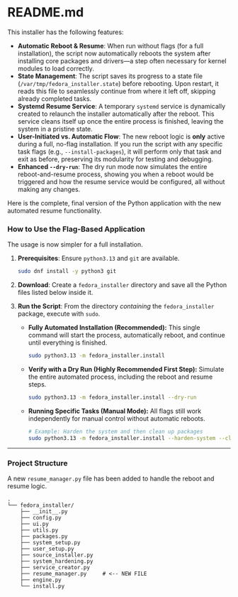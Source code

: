 # README.md

This installer has the following features:

- **Automatic Reboot & Resume**: When run without flags (for a full installation), the script now automatically reboots the system after installing core packages and drivers—a step often necessary for kernel modules to load correctly.
- **State Management**: The script saves its progress to a state file (`/var/tmp/fedora_installer.state`) before rebooting. Upon restart, it reads this file to seamlessly continue from where it left off, skipping already completed tasks.
- **Systemd Resume Service**: A temporary `systemd` service is dynamically created to relaunch the installer automatically after the reboot. This service cleans itself up once the entire process is finished, leaving the system in a pristine state.
- **User-Initiated vs. Automatic Flow**: The new reboot logic is **only** active during a full, no-flag installation. If you run the script with any specific task flags (e.g., `--install-packages`), it will perform only that task and exit as before, preserving its modularity for testing and debugging.
- **Enhanced `--dry-run`**: The dry run mode now simulates the entire reboot-and-resume process, showing you when a reboot would be triggered and how the resume service would be configured, all without making any changes.

Here is the complete, final version of the Python application with the new automated resume functionality.

### How to Use the Flag-Based Application

The usage is now simpler for a full installation.

1.  **Prerequisites**: Ensure `python3.13` and `git` are available.

    ```bash
    sudo dnf install -y python3 git
    ```

2.  **Download**: Create a `fedora_installer` directory and save all the Python files listed below inside it.

3.  **Run the Script**: From the directory _containing_ the `fedora_installer` package, execute with `sudo`.
    - **Fully Automated Installation (Recommended):**
      This single command will start the process, automatically reboot, and continue until everything is finished.

      ```bash
      sudo python3.13 -m fedora_installer.install
      ```

    - **Verify with a Dry Run (Highly Recommended First Step):**
      Simulate the entire automated process, including the reboot and resume steps.

      ```bash
      sudo python3.13 -m fedora_installer.install --dry-run
      ```

    - **Running Specific Tasks (Manual Mode):**
      All flags still work independently for manual control without automatic reboots.
      ```bash
      # Example: Harden the system and then clean up packages
      sudo python3.13 -m fedora_installer.install --harden-system --cleanup
      ```

---

### Project Structure

A new `resume_manager.py` file has been added to handle the reboot and resume logic.

```
.
└── fedora_installer/
    ├── __init__.py
    ├── config.py
    ├── ui.py
    ├── utils.py
    ├── packages.py
    ├── system_setup.py
    ├── user_setup.py
    ├── source_installer.py
    ├── system_hardening.py
    ├── service_creator.py
    ├── resume_manager.py     # <-- NEW FILE
    ├── engine.py
    └── install.py
```
